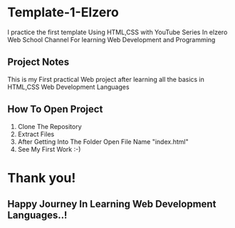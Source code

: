 # Template-1-Elzero
I practice the first template Using HTML,CSS with YouTube Series In elzero Web School Channel For learning Web Development and Programming 


## Project Notes
This is my First practical Web project after learning all the basics in HTML,CSS Web Development Languages

## How To Open Project
1. Clone The Repository
2. Extract Files
3. After Getting Into The Folder Open File Name "index.html"
4. See My First Work :-)

# Thank you!

## Happy Journey In Learning Web Development Languages..!

